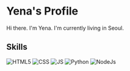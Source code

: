# Yena's Profile

<!--
**kariray/kariray** is a ✨ _special_ ✨ repository because its `README.md` (this file) appears on your GitHub profile.

Here are some ideas to get you started:

- 🔭 I’m currently working on ...
- 🌱 I’m currently learning ...
- 👯 I’m looking to collaborate on ...
- 🤔 I’m looking for help with ...
- 💬 Ask me about ...
- 📫 How to reach me: ...
- 😄 Pronouns: ...
- ⚡ Fun fact: ...
-->

Hi there. I'm Yena.
I'm currently living in Seoul.

## Skills
<img alt="HTML5" src ="https://img.shields.io/badge/HTML5-E34F26.svg?&style=flat-square&logo=HTML5&logoColor=white"/>&nbsp;<img alt="CSS" src ="https://img.shields.io/badge/CSS3-1572B6.svg?&style=flat-square&logo=CSS3&logoColor=white"/>&nbsp;<img alt="JS" src ="https://img.shields.io/badge/JavaScript-F7DF1E.svg?&style=flat-square&logo=JavaScript&logoColor=white"/>&nbsp;<img alt="Python" src ="https://img.shields.io/badge/Python-3776AB.svg?&style=flat-square&logo=Python&logoColor=white"/>&nbsp;<img alt="NodeJs" src ="https://img.shields.io/badge/Node.js-339933.svg?&style=flat-square&logo=Node.js&logoColor=white"/>
